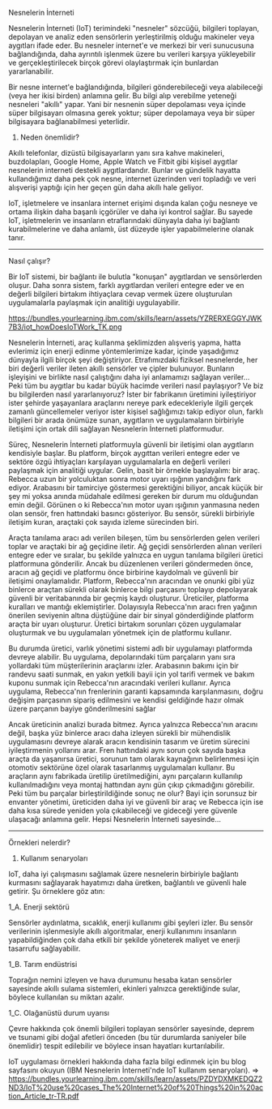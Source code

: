 Nesnelerin İnterneti

Nesnelerin İnterneti (IoT) terimindeki "nesneler" sözcüğü, bilgileri toplayan, depolayan ve analiz eden sensörlerin yerleştirilmiş olduğu makineler veya aygıtları ifade eder. Bu nesneler internet'e ve merkezi bir veri sunucusuna bağlandığında, daha ayrıntılı işlenmek üzere bu verileri karşıya yükleyebilir ve gerçekleştirilecek birçok görevi olaylaştırmak için bunlardan yararlanabilir.

Bir nesne internet'e bağlandığında, bilgileri gönderebileceği veya alabileceği (veya her ikisi birden) anlamına gelir. Bu bilgi alıp verebilme yeteneği nesneleri "akıllı" yapar. Yani bir nesnenin süper depolaması veya içinde süper bilgisayarı olmasına gerek yoktur; süper depolamaya veya bir süper bilgisayara bağlanabilmesi yeterlidir.


1. Neden önemlidir?

Akıllı telefonlar, dizüstü bilgisayarların yanı sıra kahve makineleri, buzdolapları, Google Home, Apple Watch ve Fitbit gibi kişisel aygıtlar nesnelerin interneti destekli aygıtlardandır. Bunlar ve gündelik hayatta kullandığımız daha pek çok nesne, internet üzerinden veri topladığı ve veri alışverişi yaptığı için her geçen gün daha akıllı hale geliyor. 

IoT, işletmelere ve insanlara internet erişimi dışında kalan çoğu nesneye ve ortama ilişkin daha başarılı içgörüler ve daha iyi kontrol sağlar. Bu sayede IoT, işletmelerin ve insanların etraflarındaki dünyayla daha iyi bağlantı kurabilmelerine ve daha anlamlı, üst düzeyde işler yapabilmelerine olanak tanır.


-------------------------------------------------------------------------------------------------------------


Nasıl çalışır?

Bir IoT sistemi, bir bağlantı ile bulutla "konuşan" aygıtlardan ve sensörlerden oluşur. Daha sonra sistem, farklı aygıtlardan verileri entegre eder ve en değerli bilgileri birtakım ihtiyaçlara cevap vermek üzere oluşturulan uygulamalarla paylaşmak için analitiği uygulayabilir.

https://bundles.yourlearning.ibm.com/skills/learn/assets/YZRERXEGGYJWK7B3/iot_howDoesIoTWork_TK.png


Nesnelerin İnterneti, araç kullanma şeklimizden alışveriş yapma, hatta evlerimiz için enerji edinme
yöntemlerimize kadar, içinde yaşadığımız dünyayla ilgili birçok şeyi değiştiriyor. Etrafımızdaki fiziksel
nesnelerde, her biri değerli veriler ileten akıllı sensörler ve çipler bulunuyor. Bunların işleyişini ve birlikte
nasıl çalıştığını daha iyi anlamamızı sağlayan veriler... Peki tüm bu aygıtlar bu kadar büyük hacimde
verileri nasıl paylaşıyor? Ve biz bu bilgilerden nasıl yararlanıyoruz? İster bir fabrikanın üretimini
iyileştiriyor ister şehirde yaşayanlara araçlarını nereye park edecekleriyle ilgili gerçek zamanlı
güncellemeler veriyor ister kişisel sağlığımızı takip ediyor olun, farklı bilgileri bir arada önümüze sunan,
aygıtların ve uygulamaların birbiriyle iletişimi için ortak dili sağlayan Nesnelerin İnterneti platformudur.

Süreç, Nesnelerin İnterneti platformuyla güvenli bir iletişimi olan aygıtların kendisiyle başlar. Bu
platform, birçok aygıttan verileri entegre eder ve sektöre özgü ihtiyaçları karşılayan uygulamalarla en
değerli verileri paylaşmak için analitiği uygular. Gelin, basit bir örnekle başlayalım: bir araç. Rebecca
uzun bir yolculuktan sonra motor uyarı ışığının yandığını fark ediyor. Arabasını bir tamirciye göstermesi
gerektiğini biliyor, ancak küçük bir şey mi yoksa anında müdahale edilmesi gereken bir durum mu
olduğundan emin değil. Görünen o ki Rebecca'nın motor uyarı ışığının yanmasına neden olan sensör,
fren hattındaki basıncı gösteriyor. Bu sensör, sürekli birbiriyle iletişim kuran, araçtaki çok sayıda izleme
sürecinden biri. 

Araçta tanılama aracı adı verilen bileşen, tüm bu sensörlerden gelen verileri toplar ve araçtaki bir ağ
geçidine iletir. Ağ geçidi sensörlerden alınan verileri entegre eder ve sıralar, bu şekilde yalnızca en uygun
tanılama bilgileri üretici platformuna gönderilir. Ancak bu düzenlenen verileri göndermeden önce, aracın
ağ geçidi ve platformu önce birbirine kaydolmalı ve güvenli bir iletişimi onaylamalıdır. Platform,
Rebecca'nın aracından ve onunki gibi yüz binlerce araçtan sürekli olarak binlerce bilgi parçasını toplayıp
depolayarak güvenli bir veritabanında bir geçmiş kaydı oluşturur. Üreticiler, platforma kuralları ve
mantığı eklemiştirler. Dolayısıyla Rebecca'nın aracı fren yağının önerilen seviyenin altına düştüğüne dair
bir sinyal gönderdiğinde platform araçta bir uyarı oluşturur. Üretici birtakım sorunları çözen uygulamalar
oluşturmak ve bu uygulamaları yönetmek için de platformu kullanır. 

Bu durumda üretici, varlık yönetimi sistemi adlı bir uygulamayı platformda devreye alabilir. Bu uygulama,
depolarındaki tüm parçaların yanı sıra yollardaki tüm müşterilerinin araçlarını izler. Arabasının bakımı
için bir randevu saati sunmak, en yakın yetkili bayii için yol tarifi vermek ve bakım kuponu sunmak için
Rebecca'nın aracındaki verileri kullanır. Ayrıca uygulama, Rebecca'nın frenlerinin garanti kapsamında
karşılanmasını, doğru değişim parçasının sipariş edilmesini ve kendisi geldiğinde hazır olmak üzere
parçanın bayiye gönderilmesini sağlar

Ancak üreticinin analizi burada bitmez. Ayrıca yalnızca Rebecca'nın aracını değil, başka yüz binlerce
aracı daha izleyen sürekli bir mühendislik uygulamasını devreye alarak aracın kendisinin tasarım ve
üretim sürecini iyileştirmenin yollarını arar. Fren hattındaki aynı sorun çok sayıda başka araçta da
yaşanırsa üretici, sorunun tam olarak kaynağının belirlenmesi için otomotiv sektörüne özel olarak
tasarlanmış uygulamaları kullanır. Bu araçların aynı fabrikada üretilip üretilmediğini, aynı parçaların
kullanılıp kullanılmadığını veya montaj hattından aynı gün çıkıp çıkmadığını görebilir. Peki tüm bu
parçalar birleştirildiğinde sonuç ne olur? Bayi için sorunsuz bir envanter yönetimi, üreticiden daha iyi ve
güvenli bir araç ve Rebecca için ise daha kısa sürede yeniden yola çıkabileceği ve gideceği yere güvenle
ulaşacağı anlamına gelir. Hepsi Nesnelerin İnterneti sayesinde...


-------------------------------------------------------------------------------------------------------------


Örnekleri nelerdir? 

1. Kullanım senaryoları

IoT, daha iyi çalışmasını sağlamak üzere nesnelerin birbiriyle bağlantı kurmasını sağlayarak hayatımızı daha üretken, bağlantılı ve güvenli hale getirir. Şu örneklere göz atın:


1_A. Enerji sektörü

Sensörler aydınlatma, sıcaklık, enerji kullanımı gibi şeyleri izler. Bu sensör verilerinin işlenmesiyle akıllı algoritmalar, enerji kullanımını insanların yapabildiğinden çok daha etkili bir şekilde yöneterek maliyet ve enerji tasarrufu sağlayabilir.


1_B. Tarım endüstrisi

Toprağın nemini izleyen ve hava durumunu hesaba katan sensörler sayesinde akıllı sulama sistemleri, ekinleri yalnızca gerektiğinde sular, böylece kullanılan su miktarı azalır.


1_C. Olağanüstü durum uyarısı

Çevre hakkında çok önemli bilgileri toplayan sensörler sayesinde, deprem ve tsunami gibi doğal afetleri önceden (bu tür durumlarda saniyeler bile önemlidir)  tespit edilebilir ve böylece insan hayatları kurtarılabilir.

IoT uygulaması örnekleri hakkında daha fazla bilgi edinmek için bu blog sayfasını okuyun (IBM Nesnelerin İnterneti'nde IoT kullanım senaryoları). => https://bundles.yourlearning.ibm.com/skills/learn/assets/PZDYDXMKEDQZ2ND3/IoT%20use%20cases_The%20Internet%20of%20Things%20in%20action_Article_tr-TR.pdf
